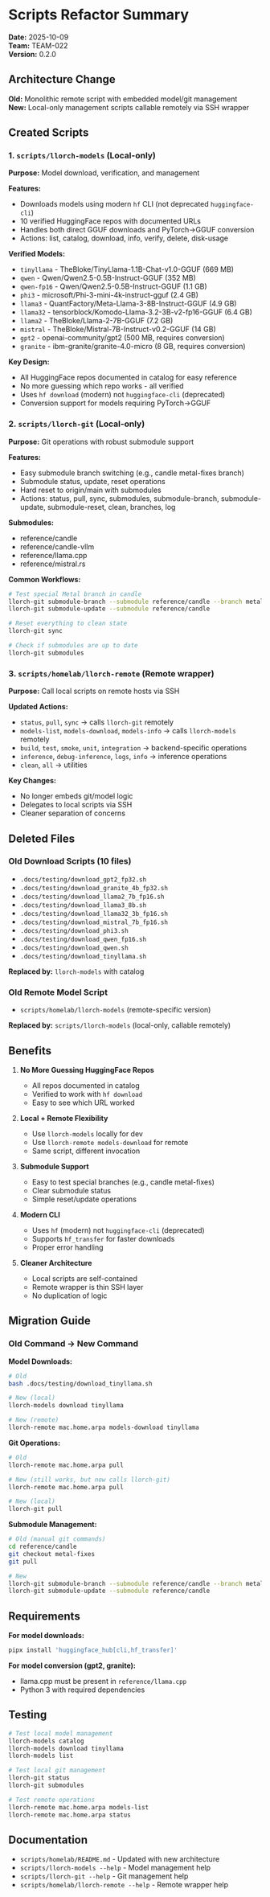 # Scripts Refactor Summary

**Date:** 2025-10-09  
**Team:** TEAM-022  
**Version:** 0.2.0

## Architecture Change

**Old:** Monolithic remote script with embedded model/git management  
**New:** Local-only management scripts callable remotely via SSH wrapper

## Created Scripts

### 1. `scripts/llorch-models` (Local-only)

**Purpose:** Model download, verification, and management

**Features:**
- Downloads models using modern `hf` CLI (not deprecated `huggingface-cli`)
- 10 verified HuggingFace repos with documented URLs
- Handles both direct GGUF downloads and PyTorch→GGUF conversion
- Actions: list, catalog, download, info, verify, delete, disk-usage

**Verified Models:**
- `tinyllama` - TheBloke/TinyLlama-1.1B-Chat-v1.0-GGUF (669 MB)
- `qwen` - Qwen/Qwen2.5-0.5B-Instruct-GGUF (352 MB)
- `qwen-fp16` - Qwen/Qwen2.5-0.5B-Instruct-GGUF (1.1 GB)
- `phi3` - microsoft/Phi-3-mini-4k-instruct-gguf (2.4 GB)
- `llama3` - QuantFactory/Meta-Llama-3-8B-Instruct-GGUF (4.9 GB)
- `llama32` - tensorblock/Komodo-Llama-3.2-3B-v2-fp16-GGUF (6.4 GB)
- `llama2` - TheBloke/Llama-2-7B-GGUF (7.2 GB)
- `mistral` - TheBloke/Mistral-7B-Instruct-v0.2-GGUF (14 GB)
- `gpt2` - openai-community/gpt2 (500 MB, requires conversion)
- `granite` - ibm-granite/granite-4.0-micro (8 GB, requires conversion)

**Key Design:**
- All HuggingFace repos documented in catalog for easy reference
- No more guessing which repo works - all verified
- Uses `hf download` (modern) not `huggingface-cli` (deprecated)
- Conversion support for models requiring PyTorch→GGUF

### 2. `scripts/llorch-git` (Local-only)

**Purpose:** Git operations with robust submodule support

**Features:**
- Easy submodule branch switching (e.g., candle metal-fixes branch)
- Submodule status, update, reset operations
- Hard reset to origin/main with submodules
- Actions: status, pull, sync, submodules, submodule-branch, submodule-update, submodule-reset, clean, branches, log

**Submodules:**
- reference/candle
- reference/candle-vllm
- reference/llama.cpp
- reference/mistral.rs

**Common Workflows:**
```bash
# Test special Metal branch in candle
llorch-git submodule-branch --submodule reference/candle --branch metal-fixes
llorch-git submodule-update --submodule reference/candle

# Reset everything to clean state
llorch-git sync

# Check if submodules are up to date
llorch-git submodules
```

### 3. `scripts/homelab/llorch-remote` (Remote wrapper)

**Purpose:** Call local scripts on remote hosts via SSH

**Updated Actions:**
- `status`, `pull`, `sync` → calls `llorch-git` remotely
- `models-list`, `models-download`, `models-info` → calls `llorch-models` remotely
- `build`, `test`, `smoke`, `unit`, `integration` → backend-specific operations
- `inference`, `debug-inference`, `logs`, `info` → inference operations
- `clean`, `all` → utilities

**Key Changes:**
- No longer embeds git/model logic
- Delegates to local scripts via SSH
- Cleaner separation of concerns

## Deleted Files

### Old Download Scripts (10 files)
- `.docs/testing/download_gpt2_fp32.sh`
- `.docs/testing/download_granite_4b_fp32.sh`
- `.docs/testing/download_llama2_7b_fp16.sh`
- `.docs/testing/download_llama3_8b.sh`
- `.docs/testing/download_llama32_3b_fp16.sh`
- `.docs/testing/download_mistral_7b_fp16.sh`
- `.docs/testing/download_phi3.sh`
- `.docs/testing/download_qwen_fp16.sh`
- `.docs/testing/download_qwen.sh`
- `.docs/testing/download_tinyllama.sh`

**Replaced by:** `llorch-models` with catalog

### Old Remote Model Script
- `scripts/homelab/llorch-models` (remote-specific version)

**Replaced by:** `scripts/llorch-models` (local-only, callable remotely)

## Benefits

1. **No More Guessing HuggingFace Repos**
   - All repos documented in catalog
   - Verified to work with `hf download`
   - Easy to see which URL worked

2. **Local + Remote Flexibility**
   - Use `llorch-models` locally for dev
   - Use `llorch-remote models-download` for remote
   - Same script, different invocation

3. **Submodule Support**
   - Easy to test special branches (e.g., candle metal-fixes)
   - Clear submodule status
   - Simple reset/update operations

4. **Modern CLI**
   - Uses `hf` (modern) not `huggingface-cli` (deprecated)
   - Supports `hf_transfer` for faster downloads
   - Proper error handling

5. **Cleaner Architecture**
   - Local scripts are self-contained
   - Remote wrapper is thin SSH layer
   - No duplication of logic

## Migration Guide

### Old Command → New Command

**Model Downloads:**
```bash
# Old
bash .docs/testing/download_tinyllama.sh

# New (local)
llorch-models download tinyllama

# New (remote)
llorch-remote mac.home.arpa models-download tinyllama
```

**Git Operations:**
```bash
# Old
llorch-remote mac.home.arpa pull

# New (still works, but now calls llorch-git)
llorch-remote mac.home.arpa pull

# New (local)
llorch-git pull
```

**Submodule Management:**
```bash
# Old (manual git commands)
cd reference/candle
git checkout metal-fixes
git pull

# New
llorch-git submodule-branch --submodule reference/candle --branch metal-fixes
llorch-git submodule-update --submodule reference/candle
```

## Requirements

**For model downloads:**
```bash
pipx install 'huggingface_hub[cli,hf_transfer]'
```

**For model conversion (gpt2, granite):**
- llama.cpp must be present in `reference/llama.cpp`
- Python 3 with required dependencies

## Testing

```bash
# Test local model management
llorch-models catalog
llorch-models download tinyllama
llorch-models list

# Test local git management
llorch-git status
llorch-git submodules

# Test remote operations
llorch-remote mac.home.arpa models-list
llorch-remote mac.home.arpa status
```

## Documentation

- `scripts/homelab/README.md` - Updated with new architecture
- `scripts/llorch-models --help` - Model management help
- `scripts/llorch-git --help` - Git management help
- `scripts/homelab/llorch-remote --help` - Remote wrapper help
